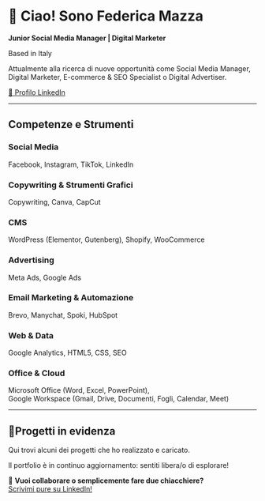 # 👋 Ciao! Sono Federica Mazza

**Junior Social Media Manager | Digital Marketer**  

Based in Italy   

Attualmente alla ricerca di nuove opportunità come Social Media Manager, Digital Marketer, E-commerce & SEO Specialist o Digital Advertiser. 

[🔗 Profilo LinkedIn](https://www.linkedin.com/in/federica-mazza-271b02229/) 

---

## Competenze e Strumenti

### Social Media  
Facebook, Instagram, TikTok, LinkedIn

### Copywriting & Strumenti Grafici  
Copywriting, Canva, CapCut

### CMS  
WordPress (Elementor, Gutenberg), Shopify, WooCommerce

### Advertising  
Meta Ads, Google Ads

### Email Marketing & Automazione  
Brevo, Manychat, Spoki, HubSpot

### Web & Data  
Google Analytics, HTML5, CSS, SEO

### Office & Cloud  
Microsoft Office (Word, Excel, PowerPoint),  
Google Workspace (Gmail, Drive, Documenti, Fogli, Calendar, Meet)

---

## 📌Progetti in evidenza

Qui trovi alcuni dei progetti che ho realizzato e caricato.  

Il portfolio è in continuo aggiornamento: sentiti libera/o di esplorare!

💬 **Vuoi collaborare o semplicemente fare due chiacchiere?**  
[Scrivimi pure su LinkedIn!](https://www.linkedin.com/in/federica-mazza-271b02229/)





